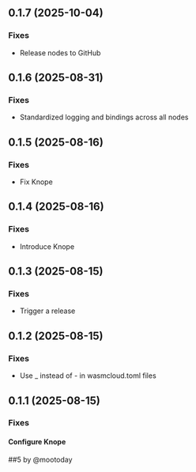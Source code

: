 ## 0.1.7 (2025-10-04)

### Fixes

- Release nodes to GitHub

## 0.1.6 (2025-08-31)

### Fixes

- Standardized logging and bindings across all nodes

## 0.1.5 (2025-08-16)

### Fixes

- Fix Knope

## 0.1.4 (2025-08-16)

### Fixes

- Introduce Knope

## 0.1.3 (2025-08-15)

### Fixes

- Trigger a release

## 0.1.2 (2025-08-15)

### Fixes

- Use _ instead of - in wasmcloud.toml files

## 0.1.1 (2025-08-15)

### Fixes

#### Configure Knope

##5 by @mootoday
